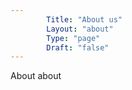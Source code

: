```yaml
---
        Title: "About us"
        Layout: "about"
        Type: "page" 
        Draft: "false"
---
```


About about